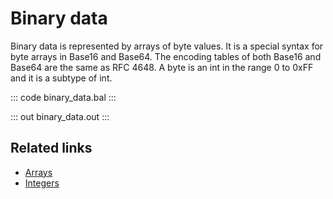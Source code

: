 # Binary data

Binary data is represented by arrays of byte values. It is a special syntax for byte arrays in Base16 and Base64. The encoding tables of both Base16 and Base64 are the same as RFC 4648. A byte is an int in the range 0 to 0xFF and it is a subtype of int.

::: code binary_data.bal :::

::: out binary_data.out :::

## Related links
- [Arrays](/learn/by-example/arrays)
- [Integers](/learn/by-example/integers)

[comment]: # (Add byte type BBE link)
